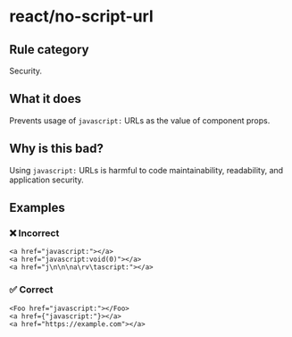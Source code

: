 # react/no-script-url

<!-- end auto-generated rule header -->

## Rule category

Security.

## What it does

Prevents usage of `javascript:` URLs as the value of component props.

## Why is this bad?

Using `javascript:` URLs is harmful to code maintainability, readability, and application security.

## Examples

### ❌ Incorrect

```tsx
<a href="javascript:"></a>
<a href="javascript:void(0)"></a>
<a href="j\n\n\na\rv\tascript:"></a>
```

### ✅ Correct

```tsx
<Foo href="javascript:"></Foo>
<a href={"javascript:"}></a>
<a href="https://example.com"></a>
```
